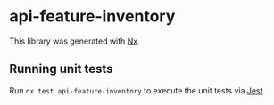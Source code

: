 # api-feature-inventory

This library was generated with [Nx](https://nx.dev).

## Running unit tests

Run `nx test api-feature-inventory` to execute the unit tests via [Jest](https://jestjs.io).
